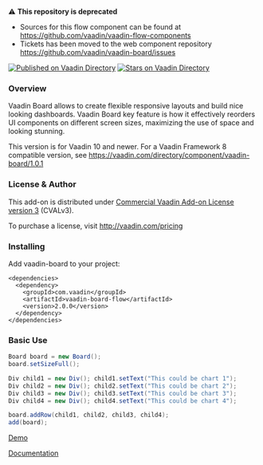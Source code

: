  ⚠️ **This repository is deprecated**
- Sources for this flow component can be found at https://github.com/vaadin/vaadin-flow-components
- Tickets has been moved to the web component repository https://github.com/vaadin/vaadin-board/issues

[![Published on Vaadin  Directory](https://img.shields.io/badge/Vaadin%20Directory-published-00b4f0.svg)](https://vaadin.com/directory/component/vaadin-board)
[![Stars on Vaadin Directory](https://img.shields.io/vaadin-directory/star/vaadin-board.svg)](https://vaadin.com/directory/component/vaadin-board)

### Overview
Vaadin Board allows to create flexible responsive layouts and build nice looking dashboards.
Vaadin Board key feature is how it effectively reorders UI components on different screen sizes, maximizing the use of space and looking stunning.

This version is for Vaadin 10 and newer. For a Vaadin Framework 8 compatible version, see https://vaadin.com/directory/component/vaadin-board/1.0.1

### License & Author

This add-on is distributed under [Commercial Vaadin Add-on License version 3](http://vaadin.com/license/cval-3) (CVALv3).

To purchase a license, visit http://vaadin.com/pricing

### Installing
Add vaadin-board to your project:
```
<dependencies>
  <dependency>
    <groupId>com.vaadin</groupId>
    <artifactId>vaadin-board-flow</artifactId>
    <version>2.0.0</version>
  </dependency>
</dependencies>
```

### Basic Use

```java
Board board = new Board();
board.setSizeFull();

Div child1 = new Div(); child1.setText("This could be chart 1");
Div child2 = new Div(); child2.setText("This could be chart 2");
Div child3 = new Div(); child3.setText("This could be chart 3");
Div child4 = new Div(); child4.setText("This could be chart 4");

board.addRow(child1, child2, child3, child4);
add(board);
```

[Demo](https://vaadin.com/components/vaadin-board/java-examples)

[Documentation](https://vaadin.com/components/vaadin-board)
